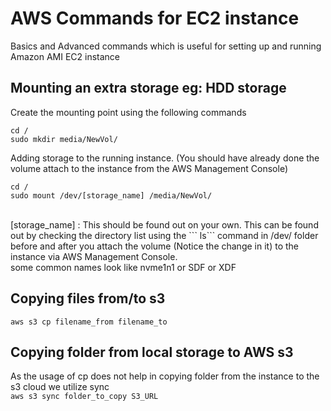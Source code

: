 
# AWS Commands for EC2 instance
 
Basics and Advanced commands which is useful for setting up and running Amazon AMI EC2 instance
 
## Mounting an extra storage eg: HDD storage  

Create the mounting point using the following commands  
```
cd /
sudo mkdir media/NewVol/
```
Adding storage to the running instance. (You should have already done the volume attach to the instance from the AWS Management Console)
```
cd /
sudo mount /dev/[storage_name] /media/NewVol/
``` 
<br>
[storage_name] 
: This should be found out on your own. This can be found out by checking the directory list using the ``` ls``` command in /dev/ folder before and after you attach the volume (Notice the change in it) to the instance via AWS Management Console.
<br>some common names look like nvme1n1 or SDF or XDF
  


## Copying files from/to s3 
` aws s3 cp filename_from filename_to `

## Copying folder from local storage to AWS s3 
As the usage of cp does not help in copying folder from the instance to the s3 cloud we utilize sync <br>
` aws s3 sync folder_to_copy S3_URL `
